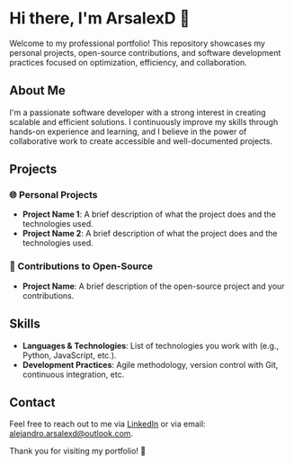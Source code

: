 # Hi there, I'm ArsalexD 👋

Welcome to my professional portfolio! This repository showcases my personal projects, open-source contributions, and software development practices focused on optimization, efficiency, and collaboration.

## About Me

I'm a passionate software developer with a strong interest in creating scalable and efficient solutions. I continuously improve my skills through hands-on experience and learning, and I believe in the power of collaborative work to create accessible and well-documented projects.

## Projects

### 🌐 Personal Projects
- **Project Name 1**: A brief description of what the project does and the technologies used.
- **Project Name 2**: A brief description of what the project does and the technologies used.

### 🔧 Contributions to Open-Source
- **Project Name**: A brief description of the open-source project and your contributions.

## Skills
- **Languages & Technologies**: List of technologies you work with (e.g., Python, JavaScript, etc.).
- **Development Practices**: Agile methodology, version control with Git, continuous integration, etc.

## Contact
Feel free to reach out to me via [LinkedIn](https://www.linkedin.com/in/alejandro-carrasco-pineda-912b40270) or via email: [alejandro.arsalexd@outlook.com](mailto:alejandro.arsalexd@outlook.com).



Thank you for visiting my portfolio! 🚀
